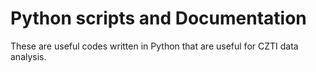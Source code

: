 # Python scripts and Documentation

These are useful codes written in Python that are useful for CZTI data analysis.
